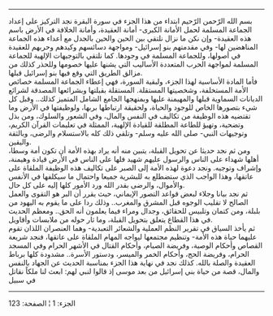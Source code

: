 ------------------------------------------------------------------------

بسم الله الرّحمن الرّحيم ابتداء من هذا الجزء في سورة البقرة نجد التركيز
على إعداد الجماعة المسلمة لحمل الأمانة الكبرى- أمانة العقيدة، وأمانة
الخلافة في الأرض باسم هذه العقيدة- وإن نكن ما نزال نلتقي بين الحين
والحين بالجدل مع أعداء هذه الجماعة المناهضين لها- وفي مقدمتهم بنو
إسرائيل- ومواجهة دسائسهم وكيدهم وحربهم للعقيدة في أصولها، وللجماعة
المسلمة في وجودها. كما نلتقي بالتوجيهات الإلهية للجماعة المسلمة لمواجهة
الحرب المتعددة الأساليب التي يشنها عليها خصومها وللحذر كذلك من مزالق
الطريق التي وقع فيها بنو إسرائيل قبلها.  
فأما المادة الأساسية لهذا الجزء، ولبقية السورة، فهي إعطاء الجماعة
المسلمة خصائص الأمة المستخلفة، وشخصيتها المستقلة. المستقلة بقبلتها
وبشرائعها المصدقة لشرائع الديانات السماوية قبلها والمهيمنة عليها
وبمنهجها الجامع الشامل المتميز كذلك.. وقبل كل شيء بتصورها الخاص للوجود
والحياة، ولحقيقة ارتباطها بربها، ولوظيفتها في الأرض وما تقتضيه هذه
الوظيفة من تكاليف في النفس والمال، وفي الشعور والسلوك، ومن بذل وتضحية،
وتهيؤ للطاعة المطلقة للقيادة الإلهية، الممثلة في تعليمات القرآن الكريم،
وتوجيهات النبي- صلى الله عليه وسلم- وتلقي ذلك كله بالاستسلام والرضى،
وبالثقة واليقين.  
ومن ثم نجد حديثا عن تحويل القبلة، يتبين منه أنه يراد بهذه الأمة أن تكون
أمة وسطا، أهلها شهداء على الناس والرسول عليهم شهيد فلها على الناس في
الأرض قيادة وهيمنة، وإشراف وتوجيه. ونجد دعوة لهذه الأمة إلى الصبر على
تكاليف هذه الوظيفة الملقاة على عاتقها، وهذا الواجب الذي ستضطلع به
للبشرية جميعا واحتمال ما سيكلفها في الأنفس والأموال، والرضى بقدر الله
ورد الأمور كلها إليه على كل حال.  
ثم نجد بيانا وجلاء لبعض قواعد التصور الإيماني، حيث يقرر أن البر هو
التقوى والعمل الصالح لا تقليب الوجوه قبل المشرق والمغرب.. وذلك ردا على
ما يقوم به اليهود من بلبلة، ومن كتمان وتلبيس للحقائق، وجدال ومراء فيما
يعلمون أنه الحق.. ومعظم الحديث في هذا القطاع يتعلق بتحويل القبلة، وما
ثار حوله من ملابسات وأقاويل.  
ثم يأخذ السياق في تقرير النظم العملية والشعائر التعبدية- وهما العنصران
اللذان تقوم عليهما حياة هذه الأمة- وتنظيم مجتمعها ليواجه المهام الملقاة
على عاتقها، فنجد شريعة القصاص وأحكام الوصية، وفريضة الصيام، وأحكام
القتال في الأشهر الحرام وفي المسجد الحرام، وفريضة الحج، وأحكام الخمر
والميسر، ودستور الأسرة.. مشدودة كلها برباط العقيدة والصلة بالله. كذلك
نجد في نهاية هذا الجزء بمناسبة الحديث عن الجهاد بالنفس والمال، قصة من
حياة بني إسرائيل من بعد موسى إذ قالوا لنبي لهم: ابعث لنا ملكاً نقاتل في
سبيل

------------------------------------------------------------------------

الجزء: 1 ¦ الصفحة: 123
